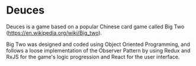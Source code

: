 # Deuces

Deuces is a game based on a popular Chinese card game called Big Two (https://en.wikipedia.org/wiki/Big_two).

Big Two was designed and coded using Object Oriented Programming, and follows a loose implementation of the Observer Pattern by using Redux and RxJS for the game's logic progression and React for the user interface.
